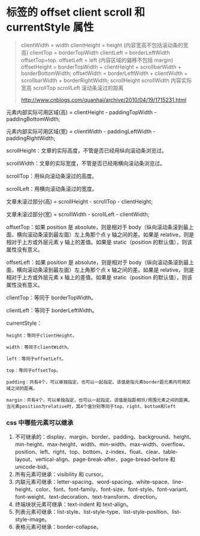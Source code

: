 # 标签的 offset client scroll 和 currentStyle 属性

> clientWidth = width clientHeight = height (内容宽高不包括滚动条的宽高)
> clientTop = borderTopWidth clientLeft = borderLeftWidth
> offsetTop=top. offsetLeft = left (内容区域的偏移不包括 margin)
> offsetHeight = borderTopWidth + clientHeight + scrollbarWidth + borderBottomWidth;
> offsetWidth = borderLeftWidth + clientWidth + scrollbarWidth + borderRightWidth;
> scrollHeight scrollWidth 内容实际宽高
> scrollTop scrollLeft 滚动条滚过的距离
>
> http://www.cnblogs.com/quanhai/archive/2010/04/19/1715231.html

元素内部实际可用区域(高) = clientHeight - paddingTopWidth - paddingBottomWidth;

元素内部实际可用区域(宽) = clientWidth - paddingLeftWidth - paddingRightWidth;

scrollHeight：文章的实际高度，不管是否已经用纵向滚动条浏览过。

scrollWidth：文章的实际宽度，不管是否已经用横向滚动条浏览过。

scrollTop：用纵向滚动条滚过的高度。

scrollLeft：用横向滚动条滚过的宽度。

文章未滚过部分(高) = scrollHeight - scrollTop - clientHeight;

文章未滚过部分(宽) = scrollWidth - scrollLeft - clientWidth;

offsetTop：如果 position 是 absolute，则是相对于 body（纵向滚动条滚到最上面，横向滚动条滚到最左面）左上角那个点 y 轴之间的差。如果是 relative，则是相对于上方或外层元素 y 轴上的差值。如果是 static（position 的默认值），则该属性没有意义。

offsetLeft：如果 position 是 absolute，则是相对于 body（纵向滚动条滚到最上面，横向滚动条滚到最左面）左上角那个点 x 轴之间的差。如果是 relative，则是相对于上方或外层元素 x 轴上的差值。如果是 static（position 的默认值），则该属性没有意义。

clientTop：等同于 borderTopWidth。

clientLeft：等同于 borderLeftWidth。

currentStyle：

    height：等同于clientHeight。

    width：等同于clientWidth。

    left：等同于offsetLeft。

    top：等同于offsetTop。

    padding：共有4个，可以单独指定，也可以一起指定。该值是指元素border距元素内可用区域之间的距离。

    margin：共有4个，可以单独指定，也可以一起指定。该值是指距相邻/周围元素之间的距离。当元素position为relative时，其4个值分别等同于top、right、bottom和left

### css 中哪些元素可以继承

1. 不可继承的：display、margin、border、padding、background、height、min-height、max-height、width、min-width、max-width、overflow、position、left、right、top、bottom、z-index、float、clear、table-layout、vertical-align、page-break-after、page-bread-before 和 unicode-bidi。
2. 所有元素可继承：visibility 和 cursor。
3. 内联元素可继承：letter-spacing、word-spacing、white-space、line-height、color、font、font-family、font-size、font-style、font-variant、font-weight、text-decoration、text-transform、direction。
4. 终端块状元素可继承：text-indent 和 text-align。
5. 列表元素可继承：list-style、list-style-type、list-style-position、list-style-image。
6. 表格元素可继承：border-collapse。
